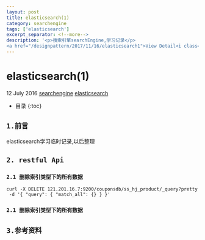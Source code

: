 ```yaml
---
layout: post
title: elasticsearch(1)
category: searchengine
tags: ['elasticsearch']
excerpt_separator: <!--more-->
description: '<p>搜索引擎searchEngine,学习记录</p>
<a href="/designpattern/2017/11/16/elasticsearch1">View Detail<i class="fa fa-angle-right"></i></a>'
---
```

<!--more-->
<div class="article-wrap">
    <h1 id="t1" class="article-title">elasticsearch(1)</h1><!--标题-->
    <p class="article-attrs">
        <span><i class="fa fa-clock-o"></i>12 July 2016</span>
        <span><i class="fa fa-book"></i><a href="/categories/searchengine">searchengine</a></span><!--分类-->
        <span><i class="fa fa-tags"></i><a href="/tags/elasticsearch"> elasticsearch</a></span><!--标签-->
    </p>
 </div>
 
 * 目录
 {:toc}

##  `1.前言`

elasticsearch学习临时记录,以后整理

##  `2. restful Api`

### `2.1 删除索引类型下的所有数据`

    curl -X DELETE 121.201.16.7:9200/couponsdb/ss_hj_product/_query?pretty
     -d '{ "query": { "match_all": {} } }'

### `2.1 删除索引类型下的所有数据`


## `3.参考资料`








